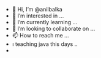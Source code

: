 - 👋 Hi, I’m @anilbalka
- 👀 I’m interested in ...
- 🌱 I’m currently learning ...
- 💞️ I’m looking to collaborate on ...
- 📫 How to reach me ...
- ı teaching java this days ..
-  

<!---
anilbalka/anilbalka is a ✨ special ✨ repository because its `README.md` (this file) appears on your GitHub profile.
You can click the Preview link to take a look at your changes.
--->
